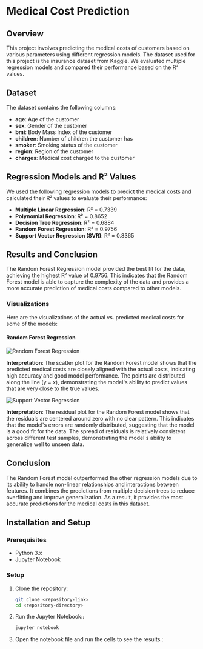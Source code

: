 # Medical Cost Prediction

## Overview
This project involves predicting the medical costs of customers based on various parameters using different regression models. The dataset used for this project is the insurance dataset from Kaggle. We evaluated multiple regression models and compared their performance based on the R² values.

## Dataset
The dataset contains the following columns:
- **age**: Age of the customer
- **sex**: Gender of the customer
- **bmi**: Body Mass Index of the customer
- **children**: Number of children the customer has
- **smoker**: Smoking status of the customer
- **region**: Region of the customer
- **charges**: Medical cost charged to the customer

## Regression Models and R² Values
We used the following regression models to predict the medical costs and calculated their R² values to evaluate their performance:
- **Multiple Linear Regression**: R² = 0.7339
- **Polynomial Regression**: R² = 0.8652
- **Decision Tree Regression**: R² = 0.6884
- **Random Forest Regression**: R² = 0.9756
- **Support Vector Regression (SVR)**: R² = 0.8365

## Results and Conclusion
The Random Forest Regression model provided the best fit for the data, achieving the highest R² value of 0.9756. This indicates that the Random Forest model is able to capture the complexity of the data and provides a more accurate prediction of medical costs compared to other models.

### Visualizations
Here are the visualizations of the actual vs. predicted medical costs for some of the models:

#### Random Forest Regression
![Random Forest Regression](https://github.com/Asim-Vinayak-ML-Projects/HealthCostPredictor/assets/140016882/5f5304f3-4da1-417b-9b96-6c2e547a9d11)

**Interpretation**: The scatter plot for the Random Forest model shows that the predicted medical costs are closely aligned with the actual costs, indicating high accuracy and good model performance. The points are distributed along the line \(y = x\), demonstrating the model's ability to predict values that are very close to the true values.

![Support Vector Regression](https://github.com/Asim-Vinayak-ML-Projects/HealthCostPredictor/assets/140016882/fc06da2b-e711-40c1-9332-3d94fbdd3fde)

**Interpretation**: The residual plot for the Random Forest model shows that the residuals are centered around zero with no clear pattern. This indicates that the model's errors are randomly distributed, suggesting that the model is a good fit for the data. The spread of residuals is relatively consistent across different test samples, demonstrating the model's ability to generalize well to unseen data.

## Conclusion
The Random Forest model outperformed the other regression models due to its ability to handle non-linear relationships and interactions between features. It combines the predictions from multiple decision trees to reduce overfitting and improve generalization. As a result, it provides the most accurate predictions for the medical costs in this dataset.

## Installation and Setup
### Prerequisites
- Python 3.x
- Jupyter Notebook

### Setup
1. Clone the repository:
   ```bash
   git clone <repository-link>
   cd <repository-directory>

2. Run the Jupyter Notebook::
   ```bash
   jupyter notebook

3. Open the notebook file and run the cells to see the results.:






